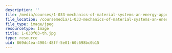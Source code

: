 ```yaml
---
description: ''
file: /media/courses/1-033-mechanics-of-material-systems-an-energy-approach-fall-2003/869dc4ea490448ff5e0160c698bc0b15_1-033f03-th.jpg
file_location: /coursemedia/1-033-mechanics-of-material-systems-an-energy-approach-fall-2003/869dc4ea490448ff5e0160c698bc0b15_1-033f03-th.jpg
file_type: image/jpeg
resourcetype: Image
title: 1-033f03-th.jpg
type: resource
uid: 869dc4ea-4904-48ff-5e01-60c698bc0b15
---
```

